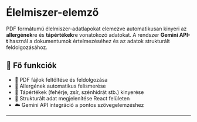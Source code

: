 # Élelmiszer-elemző
PDF formátumú élelmiszer-adatlapokat elemezve automatikusan kinyeri az **allergének**re és **tápértékek**re vonatokozó adatokat.
A rendszer **Gemini API-t** használ a dokumentumok értelmezéséhez és az adatok strukturált feldolgozásához.

## 🚀 Fő funkciók

- 📄 PDF fájlok feltöltése és feldolgozása
- 🧬 Allergének automatikus felismerése
- 🍎 Tápértékek (fehérje, zsír, szénhidrát stb.) kinyerése
- 💬 Strukturált adat megjelenítése React felületen
- ☁️ Gemini API integráció a pontos szövegelemzéshez

---